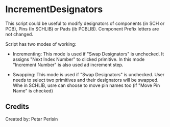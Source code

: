 # IncrementDesignators
This script could be useful to modify designators of components (in SCH or
PCB), Pins (In SCHLIB) or Pads (ib PCBLIB). Component Prefix letters are
not changed.

Script has two modes of working:

- Incrementing: This mode is used if "Swap Designators" is unchecked.
                It assigns "Next Index Number" to clicked primitive. In
                this mode "Increment Number" is also used ad increment step.

- Swapping:     This mode is used if "Swap Designators" is unchecked.
                User needs to select two primitives and their designators
                will be swapped. Whe in SCHLIB, usre can shoose to move pin
                names too (if "Move Pin Name" is checked)


## Credits
Created by: Petar Perisin